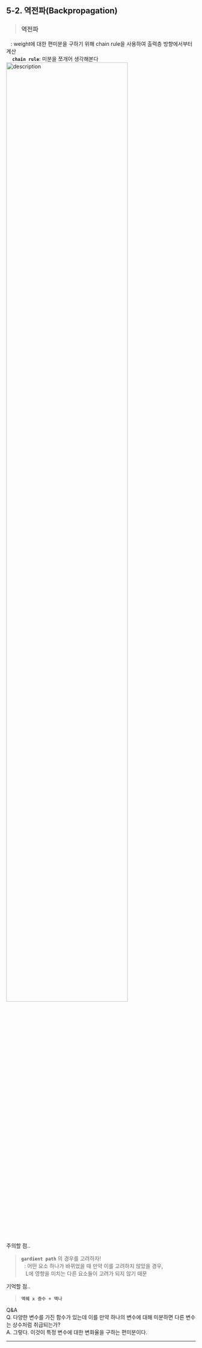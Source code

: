 ## 5-2. 역전파(Backpropagation)  
> ### 역전파
&nbsp;&nbsp;&nbsp;: weight에 대한 편미분을 구하기 위해 chain rule을 사용하여 출력층 방향에서부터 계산  
&nbsp;&nbsp;&nbsp;&nbsp;**`chain rule`**: 미분을 쪼개어 생각해본다  
<img src="https://github.com/user-attachments/assets/5187d151-610b-4e70-9c6f-8dd4f3314289" alt="description" style="width:80%; height:auto;">  

주의할 점..  
> **`gardient path`** 의 경우를 고려하자!  
&nbsp;&nbsp;: 어떤 요소 하나가 바뀌었을 때 만약 이를 고려하지 않았을 경우,  
&nbsp;&nbsp;&nbsp;L에 영향을 미치는 다른 요소들이 고려가 되지 않기 때문  

  
기억할 점..  
> **`액웨 x 층수 + 액나`**  

  
Q&A  
Q. 다양한 변수를 가진 함수가 있는데 이를 만약 하나의 변수에 대해 미분하면 다른 변수는 상수처럼 취급되는가?  
A. 그렇다. 이것이 특정 변수에 대한 변화율을 구하는 편미분이다.  

---
